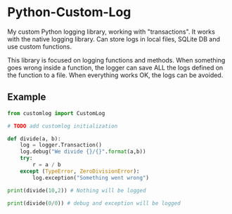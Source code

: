 # Python-Custom-Log

My custom Python logging library, working with "transactions". It works with the native logging library. Can store logs in local files, SQLite DB and use custom functions.

This library is focused on logging functions and methods. When something goes wrong inside a function, the logger can save ALL the logs defined on the function to a file. When everything works OK, the logs can be avoided.

## Example

```python
from customlog import CustomLog

# TODO add customlog initialization

def divide(a, b):
    log = logger.Transaction()
    log.debug("We divide {}/{}".format(a,b))
    try:
        r = a / b
    except (TypeError, ZeroDivisionError):
        log.exception("Something went wrong")

print(divide(10,2)) # Nothing will be logged

print(divide(0/0)) # debug and exception will be logged

```
